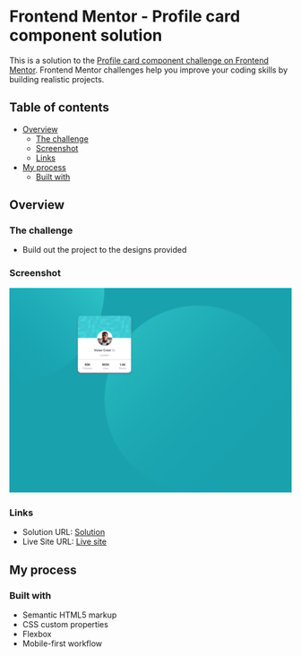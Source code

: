 # Frontend Mentor - Profile card component solution

This is a solution to the [Profile card component challenge on Frontend Mentor](https://www.frontendmentor.io/challenges/profile-card-component-cfArpWshJ). Frontend Mentor challenges help you improve your coding skills by building realistic projects. 

## Table of contents

- [Overview](#overview)
  - [The challenge](#the-challenge)
  - [Screenshot](#screenshot)
  - [Links](#links)
- [My process](#my-process)
  - [Built with](#built-with)

## Overview

### The challenge

- Build out the project to the designs provided

### Screenshot

![](./mnmkato.github.io_profile-card_.png)

### Links

- Solution URL: [Solution](https://github.com/mnmkato/profile-card)
- Live Site URL: [Live site](https://mnmkato.github.io/profile-card/)

## My process

### Built with

- Semantic HTML5 markup
- CSS custom properties
- Flexbox
- Mobile-first workflow
